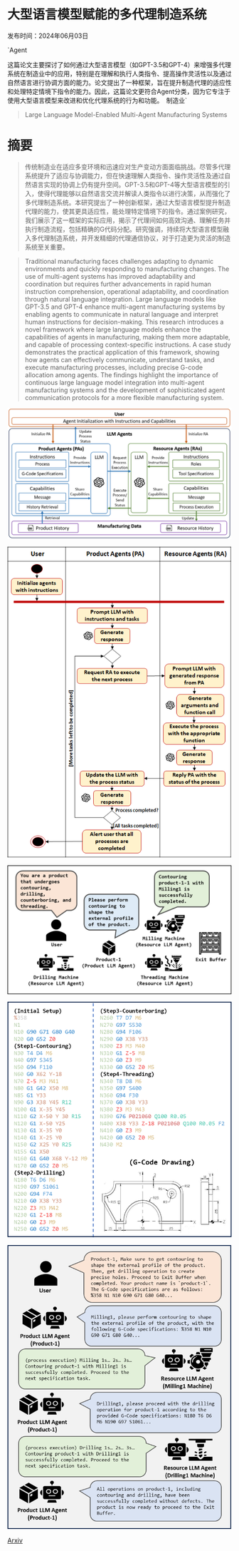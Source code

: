 # 大型语言模型赋能的多代理制造系统

发布时间：2024年06月03日

`Agent

这篇论文主要探讨了如何通过大型语言模型（如GPT-3.5和GPT-4）来增强多代理系统在制造业中的应用，特别是在理解和执行人类指令、提高操作灵活性以及通过自然语言进行协调方面的能力。论文提出了一种框架，旨在提升制造代理的适应性和处理特定情境下指令的能力。因此，这篇论文更符合Agent分类，因为它专注于使用大型语言模型来改进和优化代理系统的行为和功能。` `制造业`

> Large Language Model-Enabled Multi-Agent Manufacturing Systems

# 摘要

> 传统制造业在适应多变环境和迅速应对生产变动方面面临挑战。尽管多代理系统提升了适应与协调能力，但在快速理解人类指令、操作灵活性及通过自然语言实现的协调上仍有提升空间。GPT-3.5和GPT-4等大型语言模型的引入，使得代理能够以自然语言交流并解读人类指令以进行决策，从而强化了多代理制造系统。本研究提出了一种创新框架，通过大型语言模型提升制造代理的能力，使其更具适应性，能处理特定情境下的指令。通过案例研究，我们展示了这一框架的实际应用，揭示了代理间如何高效沟通、理解任务并执行制造流程，包括精确的G代码分配。研究强调，持续将大型语言模型融入多代理制造系统，并开发精细的代理通信协议，对于打造更为灵活的制造系统至关重要。

> Traditional manufacturing faces challenges adapting to dynamic environments and quickly responding to manufacturing changes. The use of multi-agent systems has improved adaptability and coordination but requires further advancements in rapid human instruction comprehension, operational adaptability, and coordination through natural language integration. Large language models like GPT-3.5 and GPT-4 enhance multi-agent manufacturing systems by enabling agents to communicate in natural language and interpret human instructions for decision-making. This research introduces a novel framework where large language models enhance the capabilities of agents in manufacturing, making them more adaptable, and capable of processing context-specific instructions. A case study demonstrates the practical application of this framework, showing how agents can effectively communicate, understand tasks, and execute manufacturing processes, including precise G-code allocation among agents. The findings highlight the importance of continuous large language model integration into multi-agent manufacturing systems and the development of sophisticated agent communication protocols for a more flexible manufacturing system.

![大型语言模型赋能的多代理制造系统](../../../paper_images/2406.01893/figure-1-architecture.png)

![大型语言模型赋能的多代理制造系统](../../../paper_images/2406.01893/figure-2-activity-diagram.png)

![大型语言模型赋能的多代理制造系统](../../../paper_images/2406.01893/figure-3-setup.png)

![大型语言模型赋能的多代理制造系统](../../../paper_images/2406.01893/figure-3-product-specification.png)

![大型语言模型赋能的多代理制造系统](../../../paper_images/2406.01893/figure-4-agents-chat.png)

[Arxiv](https://arxiv.org/abs/2406.01893)
